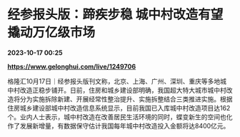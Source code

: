 # 经参报头版：蹄疾步稳 城中村改造有望撬动万亿级市场

**2023-10-17 00:25**

**https://www.gelonghui.com/live/1249706**

格隆汇10月17日｜经参报头版刊文称，北京、上海、广州、深圳、重庆等多地城中村改造正稳步铺开。日前，住房和城乡建设部明确，我国超大特大城市城中村改造将分为实施拆除新建、开展经常性整治提升、实施拆整结合三类推进实施。根据住房城乡建设部城中村改造信息系统显示，目前我国已入库城中村改造项目达162个。业内人士表示，城中村改造在改善居民生活环境的同时，蝶变新生的空间也化作了发展新增量，有数据保守估计我国每年城中村改造投入金额将达8400亿元。